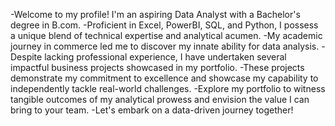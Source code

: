 -Welcome to my profile! I'm an aspiring Data Analyst with a Bachelor's degree in B.com.
-Proficient in Excel, PowerBI, SQL, and Python, I possess a unique blend of technical expertise and analytical acumen.
-My academic journey in commerce led me to discover my innate ability for data analysis.
-Despite lacking professional experience, I have undertaken several impactful business projects showcased in my portfolio.
-These projects demonstrate my commitment to excellence and showcase my capability to independently tackle real-world challenges.
-Explore my portfolio to witness tangible outcomes of my analytical prowess and envision the value I can bring to your team.
-Let's embark on a data-driven journey together!
